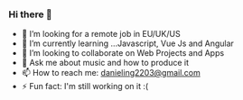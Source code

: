 ### Hi there 👋

<!--
**danielpipe2203/danielpipe2203** is a ✨ _special_ ✨ repository because its `README.md` (this file) appears on your GitHub profile.
-->

- 🤔 I’m looking for a remote job in EU/UK/US
- 🌱 I’m currently learning ...Javascript, Vue Js and Angular
- 👯 I’m looking to collaborate on Web Projects and Apps
- 💬 Ask me about music and how to produce it
- 📫 How to reach me: danieling2203@gmail.com 
- ⚡ Fun fact: I'm still working on it :(

